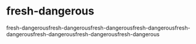 # fresh-dangerous
fresh-dangerousfresh-dangerousfresh-dangerousfresh-dangerousfresh-dangerousfresh-dangerousfresh-dangerousfresh-dangerous
